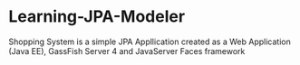 # Learning-JPA-Modeler
Shopping System is a simple JPA Appllication created as a Web Application (Java EE), GassFish Server 4 and JavaServer Faces framework
